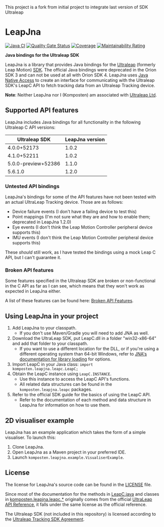 This project is a fork from initial project to integrate last version of SDK Ultraleap

# LeapJna

[![Java CI](https://github.com/Komposten/LeapJna/workflows/Java%20CI/badge.svg?branch=unit-testing)](https://github.com/Komposten/LeapJna/actions?query=workflow%3A"Java+CI") [![Quality Gate Status](https://sonarcloud.io/api/project_badges/measure?project=Komposten_LeapJna&metric=alert_status)](https://sonarcloud.io/dashboard?id=Komposten_LeapJna) [![Coverage](https://sonarcloud.io/api/project_badges/measure?project=Komposten_LeapJna&metric=coverage)](https://sonarcloud.io/dashboard?id=Komposten_LeapJna) [![Maintainability Rating](https://sonarcloud.io/api/project_badges/measure?project=Komposten_LeapJna&metric=sqale_rating)](https://sonarcloud.io/dashboard?id=Komposten_LeapJna)

**Java bindings for the Ultraleap SDK**

LeapJna is a library that provides Java bindings for the [Ultraleap](https://www.ultraleap.com) (formerly Leap Motion) [SDK](https://docs.ultraleap.com). The official Java bindings were deprecated in the Orion SDK 3 and can not be used at all with Orion SDK 4. LeapJna uses [Java Native Access](https://github.com/java-native-access/jna) to create an interface for communicating with the Ultraleap SDK's LeapC API to fetch tracking data from an Ultraleap Tracking device.

**Note**: Neither LeapJna nor I (Komposten) am associated with [Ultraleap Ltd](https://ultraleap.com/).

## Supported API features
LeapJna includes Java bindings for all functionality in the following Ultraleap C API versions:

Ultraleap SDK | LeapJna version
------------ | -------------
4.0.0+52173 | 1.0.2
4.1.0+52211 | 1.0.2
5.0.0-preview+52386 | 1.1.0
5.6.1.0 | 1.2.0


### Untested API bindings
LeapJna's bindings for some of the API features have not been tested with an actual UltraLeap Tracking device. Those are as follows:
* Device failure events (I don't have a failing device to test this)
* Point mappings (I'm not sure what they are and how to enable them; deprecated in LeapJna 1.2.0)
* Eye events (I don't think the Leap Motion Controller peripheral device supports this)
* IMU events (I don't think the Leap Motion Controller peripheral device supports this)

These _should_ still work, as I have tested the bindings using a mock Leap C API, but I can't guarantee it.

### Broken API features
Some features specified in the Ultraleap SDK are broken or non-functional in the C API as far as I can see, which means that they won't work as expected in LeapJna either.

A list of these features can be found here: [Broken API Features](BROKEN_API_FEATURES.md).

## Using LeapJna in your project
1. Add LeapJna to your classpath.
    * If you don't use Maven/Gradle you will need to add JNA as well.
2. Download the UltraLeap SDK, put LeapC.dll in a folder "win32-x86-64" and add that folder to your classpath.
    * If you want to use a different location for the DLL, or if you're using a different operating system than 64-bit Windows, refer to [JNA's documentation for library loading](http://java-native-access.github.io/jna/5.5.0/javadoc/com/sun/jna/NativeLibrary.html) for options.
3. Import LeapC in your Java class: `import komposten.leapjna.leapc.LeapC;`
4. Obtain the LeapC instance using `LeapC.INSTANCE`.
    * Use this instance to access the LeapC API's functions.
    * All related data structures can be found in the `komposten.leapjna.leapc` packages.
5. Refer to the official SDK guide for the basics of using the LeapC API.
    * Refer to the documentation of each method and data structure in LeapJna for information on how to use them.

## 2D visualiser example
LeapJna has an example application which takes the form of a simple visualiser. To launch this:
1. Clone LeapJna.
2. Open LeapJna as a Maven project in your preferred IDE.
3. Launch `komposten.leapjna.example.VisualiserExample`.

## License
The license for LeapJna's source code can be found in the [LICENSE](LICENSE) file.

Since most of the documentation for the methods in [LeapC.java](src/main/java/komposten/leapjna/leapc/LeapC.java) and classes in [komposten.leapjna.leapc.*](src/main/java/komposten/leapjna/leapc) originally comes from the official [UltraLeap API Reference](https://docs.ultraleap.com/tracking-api/api-reference.html), it falls under the same license as the official reference.

The Ultraleap SDK (not included in this repository) is licensed according to the [Ultraleap Tracking SDK Agreement](https://central.leapmotion.com/agreements/SdkAgreement).
